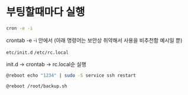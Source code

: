 # 부팅할때마다 실행

``` bash
cron -e -i 
```


crontab -e -i 안에서
(아래 명령어는 보안상 취약해서 사용을 비추천함 예시일 뿐)

`etc/init.d`
`/etc/rc.local`

init.d -> crontab -> rc.local순 실행

``` bash
@reboot echo "1234" | sudo -S service ssh restart
```

``` bash
@reboot /root/backup.sh
```